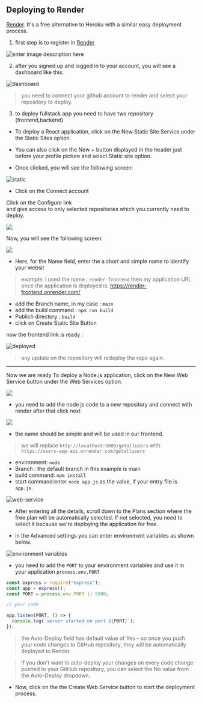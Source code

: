 ## Deploying to Render
[Render](https://render.com/). It's a free alternative to Heroku with a similar easy deployment process.
1. first step is to register in [Render](https://render.com/)

 ![enter image description here](./img/sign_up_render.png)

2. after you signed up and logged in to your account, you will see a dashboard like this:

![dashboard](./img/dashboard.png)


> you need to connect your github account to render and select your repository to deploy.


3. to deploy fullstack app you need to have two repository (frontend,backend)

- To deploy a React application, click on the New Static Site Service under the Static Sites option.

-  You can also click on the New + button displayed in the header just before your profile picture and select Static site option.

- Once clicked, you will see the following screen:

![static](./img/static-app.png)

- Click on the Connect account


Click on the Configure link  
and give access to only selected repositories which you currently need to deploy.

![](./img/access.png)


Now, you will see the following screen:

![](./img/static-deploy.png)

 - Here, for the Name field, enter the a short and simple name to identify your websit
 > example: i used the name : `render-frontend` 
 then my application URL once the application is deployed is:
 https://render-frontend.onrender.com/

 - add the Branch name, in my case : `main`
 - add the build command : `npm run build`
 - Publich directory : `build` 
 - click on Create Static Site Button

now the frontend link is ready : 

![deployed](./img/static-deployed.png)
> any update on the repository will redeploy the repo again.
---
Now we are ready To deploy a Node.js application, click on the New Web Service button under the Web Services option.

![](./img/web-service.png)

- you need to add the node js code to a new repository and connect with render after that click next

![](./img/web-service2.png)

- the name should be simple and will be used in our frontend.
> we will replace `http://localhost:5000/getallusers` with `https://users-app-api.onrender.com/getallusers`

- environment: `node`
- Branch : the default branch in this example is main
- build command: `npm install`
- start command:enter `node app.js` as the value, if your entry file is `app.js`.  

![web-service](./img/web-service3.png)
- After entering all the details, scroll down to the Plans section where the free plan will be automatically selected. If not selected, you need to select it because we're deploying the application for free.

- in the Advanced settings you can enter environment variables as shown below. 

![ environment variables](./img/env.png)

- you need to add the `PORT` to your environment variables and use it in your application `process.env.PORT`
```javascript
const express = require("express");
const app = express();
const PORT = process.env.PORT || 5000;

// your code

app.listen(PORT, () => {
  console.log(`server started on port ${PORT}`);
});
```
> the Auto-Deploy field has default value of Yes – so once you push your code changes to GitHub repository, they will be automatically deployed to Render.

> If you don't want to auto-deploy your changes on every code change pushed to your GitHub repository, you can select the No value from the Auto-Deploy dropdown.
- Now, click on the the Create Web Service button to start the deployment process.

